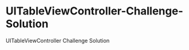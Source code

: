UITableViewController-Challenge-Solution
========================================

UITableViewController Challenge Solution
